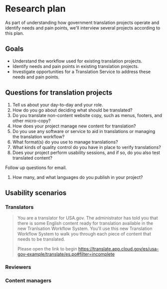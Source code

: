 # Research plan

As part of understanding how government translation projects operate and
identify needs and pain points, we'll interview several projects according to
this plan.


## Goals

- Understand the workflow used for existing translation projects.
- Identify needs and pain points in existing translation projects.
- Investigate opportunities for a Translation Service to address these needs
  and pain points.


## Questions for translation projects

1. Tell us about your day-to-day and your role.
1. How do you go about deciding what should be translated?
1. Do you translate non-content website copy, such as menus, footers,
   and other micro-copy?
1. How does your project manage new content for translation?
1. Do you use any software or service to aid in translations or managing the
   translation workflow?
1. What format(s) do you use to manage translations?
1. What kinds of quality control do you have in place to verify translations?
1. Does your project perform usability sessions, and if so, do you also test
   translated content?

Follow up questions for email.

1. How many, and what languages do you publish in your project?


## Usability scenarios

### Translators

> You are a translator for USA.gov. The administrator has told you that there is
> some English content ready for translation available in the new Tranlsation
> Workflow System. You'll use this new Translation Workflow System to walk you
> through each piece of content that needs to be translated.
>
> Please open the link to begin
> https://translate.app.cloud.gov/es/usa-gov-example/translate/es.po#filter=incomplete


### Reviewers

### Content managers
